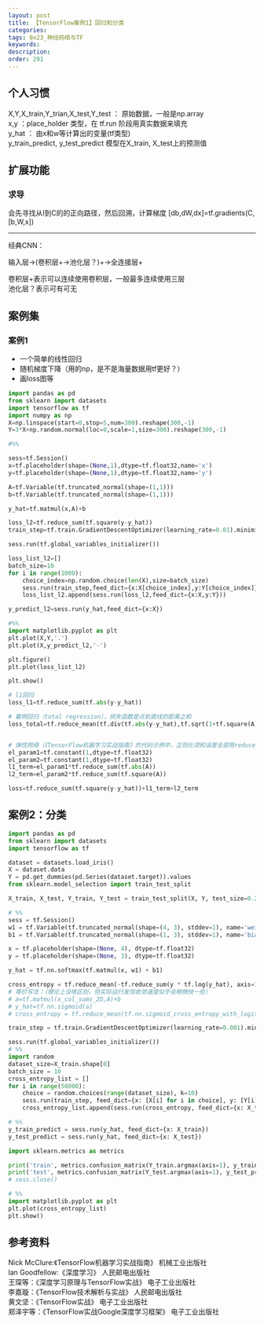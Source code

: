 ```yaml
---
layout: post
title: 【TensorFlow案例1】回归和分类
categories:
tags: 0x23_神经网络与TF
keywords:
description:
order: 291
---
```


<!-- <iframe src="https://www.guofei.site/StatisticsBlog/TF1.html" width="100%" height="1800em" marginwidth="10%"></iframe> -->


## 个人习惯  

X,Y,X_train,Y_trian,X_test,Y_test ： 原始数据，一般是np.array  
x,y ：place_holder 类型，在 tf.run 阶段用真实数据来填充  
y_hat ： 由x和w等计算出的变量(tf类型)  
y_train_predict, y_test_predict 模型在X_train, X_test上的预测值  


## 扩展功能
### 求导
会先寻找从I到C的的正向路径，然后回溯，计算梯度
[db,dW,dx]=tf.gradients(C,[b,W,x])



-----------------------------------------------
<!-- <iframe src="https://www.guofei.site/StatisticsBlog/TF2.html" width="100%" height="1800em" marginwidth="10%"></iframe> -->



经典CNN：  


输入层→(卷积层+→池化层？)+→全连接层+  


卷积层+表示可以连续使用卷积层，一般最多连续使用三层  
池化层？表示可有可无  

## 案例集
### 案例1
- 一个简单的线性回归
- 随机梯度下降（用的np，是不是海量数据用tf更好？）
- 画loss图等


```py
import pandas as pd
from sklearn import datasets
import tensorflow as tf
import numpy as np
X=np.linspace(start=0,stop=5,num=300).reshape(300,-1)
Y=3*X+np.random.normal(loc=0,scale=1,size=300).reshape(300,-1)

#%%

sess=tf.Session()
x=tf.placeholder(shape=(None,1),dtype=tf.float32,name='x')
y=tf.placeholder(shape=(None,1),dtype=tf.float32,name='y')

A=tf.Variable(tf.truncated_normal(shape=(1,1)))
b=tf.Variable(tf.truncated_normal(shape=(1,1)))

y_hat=tf.matmul(x,A)+b

loss_l2=tf.reduce_sum(tf.square(y-y_hat))
train_step=tf.train.GradientDescentOptimizer(learning_rate=0.01).minimize(loss_l2)

sess.run(tf.global_variables_initializer())

loss_list_l2=[]
batch_size=10
for i in range(1000):
    choice_index=np.random.choice(len(X),size=batch_size)
    sess.run(train_step,feed_dict={x:X[choice_index],y:Y[choice_index]})
    loss_list_l2.append(sess.run(loss_l2,feed_dict={x:X,y:Y}))

y_predict_l2=sess.run(y_hat,feed_dict={x:X})

#%%
import matplotlib.pyplot as plt
plt.plot(X,Y,'.')
plt.plot(X,y_predict_l2,'-')

plt.figure()
plt.plot(loss_list_l2)

plt.show()
```


```py
# l1回归
loss_l1=tf.reduce_sum(tf.abs(y-y_hat))

# 戴明回归（total regression），损失函数是点到直线的距离之和
loss_total=tf.reduce_mean(tf.div(tf.abs(y-y_hat),tf.sqrt(1+tf.square(A))))


# 弹性网络（《TensorFlow机器学习实战指南》的代码示例中，正则化项和误差全部用reduce_mean计算的，但wiki上弹性网络的公式对应reduce_sum，目前还没研究哪个合理）
el_param1=tf.constant(1,dtype=tf.float32)
el_param2=tf.constant(1,dtype=tf.float32)
l1_term=el_param1*tf.reduce_sum(tf.abs(A))
l2_term=el_param2*tf.reduce_sum(tf.square(A))

loss=tf.reduce_sum(tf.square(y-y_hat))+l1_term+l2_term
```

## 案例2：分类
```py
import pandas as pd
from sklearn import datasets
import tensorflow as tf

dataset = datasets.load_iris()
X = dataset.data
Y = pd.get_dummies(pd.Series(dataset.target)).values
from sklearn.model_selection import train_test_split

X_train, X_test, Y_train, Y_test = train_test_split(X, Y, test_size=0.2)

# %%
sess = tf.Session()
w1 = tf.Variable(tf.truncated_normal(shape=(4, 3), stddev=1), name='weight1')
b1 = tf.Variable(tf.truncated_normal(shape=(1, 3), stddev=1), name='bias1')

x = tf.placeholder(shape=(None, 4), dtype=tf.float32)
y = tf.placeholder(shape=(None, 3), dtype=tf.float32)

y_hat = tf.nn.softmax(tf.matmul(x, w1) + b1)

cross_entropy = tf.reduce_mean(-tf.reduce_sum(y * tf.log(y_hat), axis=1))
# 等价写法：（理论上没啥区别，但实际运行发现收敛速度似乎会稍微快一些）
# a=tf.matmul(x_col_sums_2D,A)+b
# y_hat=tf.nn.sigmoid(a)
# cross_entropy = tf.reduce_mean(tf.nn.sigmoid_cross_entropy_with_logits(logits=a, labels=y))

train_step = tf.train.GradientDescentOptimizer(learning_rate=0.001).minimize(cross_entropy)

sess.run(tf.global_variables_initializer())
# %%
import random
dataset_size=X_train.shape[0]
batch_size = 10
cross_entropy_list = []
for i in range(50000):
    choice = random.choices(range(dataset_size), k=10)
    sess.run(train_step, feed_dict={x: [X[i] for i in choice], y: [Y[i] for i in choice]})
    cross_entropy_list.append(sess.run(cross_entropy, feed_dict={x: X_train, y: Y_train}))

# %%
y_train_predict = sess.run(y_hat, feed_dict={x: X_train})
y_test_predict = sess.run(y_hat, feed_dict={x: X_test})

import sklearn.metrics as metrics

print('train', metrics.confusion_matrix(Y_train.argmax(axis=1), y_train_predict.argmax(axis=1)))
print('test', metrics.confusion_matrix(Y_test.argmax(axis=1), y_test_predict.argmax(axis=1)))
# sess.close()

# %%
import matplotlib.pyplot as plt
plt.plot(cross_entropy_list)
plt.show()
```

## 参考资料
Nick McClure:《TensorFlow机器学习实战指南》 机械工业出版社  
lan Goodfellow:《深度学习》 人民邮电出版社  
王琛等：《深度学习原理与TensorFlow实战》 电子工业出版社  
李嘉璇：《TensorFlow技术解析与实战》 人民邮电出版社  
黄文坚：《TensorFlow实战》 电子工业出版社  
郑泽宇等：《TensorFlow实战Google深度学习框架》 电子工业出版社
